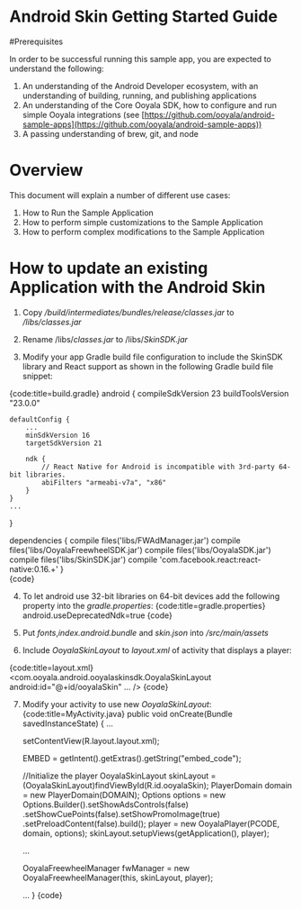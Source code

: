 # Android Skin Getting Started Guide

#Prerequisites

In order to be successful running this sample app, you are expected to understand the following:

  1. An understanding of the Android Developer ecosystem, with an understanding of building, running, and publishing applications
  2. An understanding of the Core Ooyala SDK, how to configure and run simple Ooyala integrations (see [https://github.com/ooyala/android-sample-apps](https://github.com/ooyala/android-sample-apps))
  3. A passing understanding of brew, git, and node

# Overview

This document will explain a number of different use cases:

1. How to Run the Sample Application
2. How to perform simple customizations to the Sample Application
3. How to perform complex modifications to the Sample Application

# How to update an existing Application with the Android Skin

1. Copy *<alice>/build/intermediates/bundles/release/classes.jar* to *<myapp>/libs/classes.jar*

2. Rename <myapp>/libs/*classes.jar* to <myapp>/libs/*SkinSDK.jar*

3. Modify your app Gradle build file configuration to include the SkinSDK library and React support as shown in the following Gradle build file snippet:

{code:title=build.gradle}
android {
    compileSdkVersion 23
    buildToolsVersion "23.0.0"

    defaultConfig {
        ...
        minSdkVersion 16
        targetSdkVersion 21
		
        ndk {
            // React Native for Android is incompatible with 3rd-party 64-bit libraries.
            abiFilters "armeabi-v7a", "x86"
        }
    }
    ...
}

dependencies {
    compile files('libs/FWAdManager.jar')
    compile files('libs/OoyalaFreewheelSDK.jar')
    compile files('libs/OoyalaSDK.jar')
    compile files('libs/SkinSDK.jar')
    compile 'com.facebook.react:react-native:0.16.+'
}	
{code}

4. To let android use 32-bit libraries on 64-bit devices add the following property into the *gradle.properties*:
{code:title=gradle.properties}
android.useDeprecatedNdk=true
{code}



5. Put *fonts*,*index.android.bundle* and *skin.json* into *<myapp>/src/main/assets*

6. Include *OoyalaSkinLayout* to *layout.xml* of activity that displays a player:

{code:title=layout.xml}
<com.ooyala.android.ooyalaskinsdk.OoyalaSkinLayout
    android:id="@+id/ooyalaSkin"
	...
/>
{code}

7. Modify your activity to use new *OoyalaSkinLayout*:
{code:title=MyActivity.java}
public void onCreate(Bundle savedInstanceState) {
    ...
    
    setContentView(R.layout.layout.xml);

    EMBED = getIntent().getExtras().getString("embed_code");

    //Initialize the player
    OoyalaSkinLayout skinLayout = (OoyalaSkinLayout)findViewById(R.id.ooyalaSkin);
    PlayerDomain domain = new PlayerDomain(DOMAIN);
    Options options = new Options.Builder().setShowAdsControls(false)
              .setShowCuePoints(false).setShowPromoImage(true)
              .setPreloadContent(false).build();
    player = new OoyalaPlayer(PCODE, domain, options);
    skinLayout.setupViews(getApplication(), player);
	
    ...

    OoyalaFreewheelManager fwManager = new OoyalaFreewheelManager(this, skinLayout, player);
	
	...
}
{code}